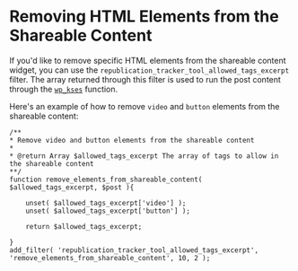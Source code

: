 # Removing HTML Elements from the Shareable Content

If you'd like to remove specific HTML elements from the shareable content widget, you can use the `republication_tracker_tool_allowed_tags_excerpt` filter. The array returned through this filter is used to run the post content through the <a href="https://codex.wordpress.org/Function_Reference/wp_kses" target="_blank">`wp_kses`</a> function.

Here's an example of how to remove `video` and `button` elements from the shareable content:

```
/**
* Remove video and button elements from the shareable content
*
* @return Array $allowed_tags_excerpt The array of tags to allow in the shareable content
**/
function remove_elements_from_shareable_content( $allowed_tags_excerpt, $post ){

    unset( $allowed_tags_excerpt['video'] );
    unset( $allowed_tags_excerpt['button'] );

    return $allowed_tags_excerpt;

}
add_filter( 'republication_tracker_tool_allowed_tags_excerpt', 'remove_elements_from_shareable_content', 10, 2 );
```